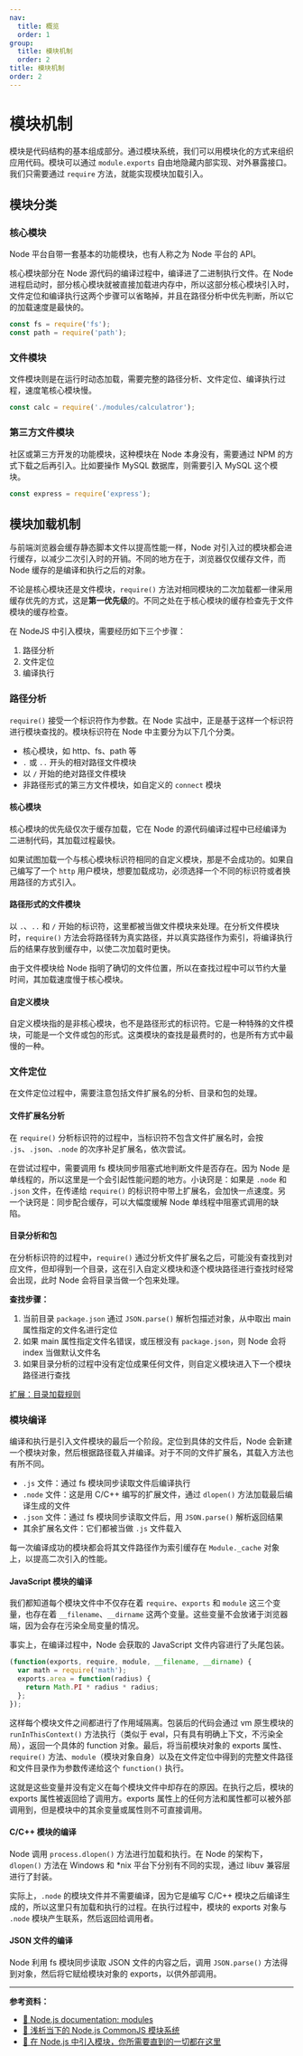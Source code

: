 ```yaml
---
nav:
  title: 概览
  order: 1
group:
  title: 模块机制
  order: 2
title: 模块机制
order: 2
---
```


# 模块机制

模块是代码结构的基本组成部分。通过模块系统，我们可以用模块化的方式来组织应用代码。模块可以通过 `module.exports` 自由地隐藏内部实现、对外暴露接口。我们只需要通过 `require` 方法，就能实现模块加载引入。

## 模块分类

### 核心模块

Node 平台自带一套基本的功能模块，也有人称之为 Node 平台的 API。

核心模块部分在 Node 源代码的编译过程中，编译进了二进制执行文件。在 Node 进程启动时，部分核心模块就被直接加载进内存中，所以这部分核心模块引入时，文件定位和编译执行这两个步骤可以省略掉，并且在路径分析中优先判断，所以它的加载速度是最快的。

```js
const fs = require('fs');
const path = require('path');
```

### 文件模块

文件模块则是在运行时动态加载，需要完整的路径分析、文件定位、编译执行过程，速度笔核心模块慢。

```js
const calc = require('./modules/calculatror');
```

### 第三方文件模块

社区或第三方开发的功能模块，这种模块在 Node 本身没有，需要通过 NPM 的方式下载之后再引入。比如要操作 MySQL 数据库，则需要引入 MySQL 这个模块。

```js
const express = require('express');
```

## 模块加载机制

与前端浏览器会缓存静态脚本文件以提高性能一样，Node 对引入过的模块都会进行缓存，以减少二次引入时的开销。不同的地方在于，浏览器仅仅缓存文件，而 Node 缓存的是编译和执行之后的对象。

不论是核心模块还是文件模块，`require()` 方法对相同模块的二次加载都一律采用缓存优先的方式，这是**第一优先级**的。不同之处在于核心模块的缓存检查先于文件模块的缓存检查。

在 NodeJS 中引入模块，需要经历如下三个步骤：

1. 路径分析
2. 文件定位
3. 编译执行

### 路径分析

`require()` 接受一个标识符作为参数。在 Node 实战中，正是基于这样一个标识符进行模块查找的。模块标识符在 Node 中主要分为以下几个分类。

- 核心模块，如 http、fs、path 等
- `.` 或 `..` 开头的相对路径文件模块
- 以 `/` 开始的绝对路径文件模块
- 非路径形式的第三方文件模块，如自定义的 `connect` 模块

#### 核心模块

核心模块的优先级仅次于缓存加载，它在 Node 的源代码编译过程中已经编译为二进制代码，其加载过程最快。

如果试图加载一个与核心模块标识符相同的自定义模块，那是不会成功的。如果自己编写了一个 `http` 用户模块，想要加载成功，必须选择一个不同的标识符或者换用路径的方式引入。

#### 路径形式的文件模块

以 `.`、`..` 和 `/` 开始的标识符，这里都被当做文件模块来处理。在分析文件模块时，`require()` 方法会将路径转为真实路径，并以真实路径作为索引，将编译执行后的结果存放到缓存中，以使二次加载时更快。

由于文件模块给 Node 指明了确切的文件位置，所以在查找过程中可以节约大量时间，其加载速度慢于核心模块。

#### 自定义模块

自定义模块指的是非核心模块，也不是路径形式的标识符。它是一种特殊的文件模块，可能是一个文件或包的形式。这类模块的查找是最费时的，也是所有方式中最慢的一种。

### 文件定位

在文件定位过程中，需要注意包括文件扩展名的分析、目录和包的处理。

#### 文件扩展名分析

在 `require()` 分析标识符的过程中，当标识符不包含文件扩展名时，会按 `.js`、`.json`、`.node` 的次序补足扩展名，依次尝试。

在尝试过程中，需要调用 fs 模块同步阻塞式地判断文件是否存在。因为 Node 是单线程的，所以这里是一个会引起性能问题的地方。小诀窍是：如果是 `.node` 和 `.json` 文件，在传递给 `require()` 的标识符中带上扩展名，会加快一点速度。另一个诀窍是：同步配合缓存，可以大幅度缓解 Node 单线程中阻塞式调用的缺陷。

#### 目录分析和包

在分析标识符的过程中，`require()` 通过分析文件扩展名之后，可能没有查找到对应文件，但却得到一个目录，这在引入自定义模块和逐个模块路径进行查找时经常会出现，此时 Node 会将目录当做一个包来处理。

**查找步骤：**

1. 当前目录 `package.json` 通过 `JSON.parse()` 解析包描述对象，从中取出 main 属性指定的文件名进行定位
2. 如果 main 属性指定文件名错误，或压根没有 `package.json`，则 Node 会将 index 当做默认文件名
3. 如果目录分析的过程中没有定位成果任何文件，则自定义模块进入下一个模块路径进行查找

[扩展：目录加载规则](./commonjs.md#目录的加载规则)

### 模块编译

编译和执行是引入文件模块的最后一个阶段。定位到具体的文件后，Node 会新建一个模块对象，然后根据路径载入并编译。对于不同的文件扩展名，其载入方法也有所不同。

- `.js` 文件：通过 fs 模块同步读取文件后编译执行
- `.node` 文件：这是用 C/C++ 编写的扩展文件，通过 `dlopen()` 方法加载最后编译生成的文件
- `.json` 文件：通过 fs 模块同步读取文件后，用 `JSON.parse()` 解析返回结果
- 其余扩展名文件：它们都被当做 `.js` 文件载入

每一次编译成功的模块都会将其文件路径作为索引缓存在 `Module._cache` 对象上，以提高二次引入的性能。

#### JavaScript 模块的编译

我们都知道每个模块文件中不仅存在着 `require`、`exports` 和 `module` 这三个变量，也存在着 `__filename`、`__dirname` 这两个变量。这些变量不会放诸于浏览器端，因为会存在污染全局变量的情况。

事实上，在编译过程中，Node 会获取的 JavaScript 文件内容进行了头尾包装。

```js
(function(exports, require, module, __filename, __dirname) {
  var math = require('math');
  exports.area = function(radius) {
    return Math.PI * radius * radius;
  };
});
```

这样每个模块文件之间都进行了作用域隔离。包装后的代码会通过 vm 原生模块的 `runInThisContext()` 方法执行（类似于 eval，只有具有明确上下文，不污染全局），返回一个具体的 function 对象。最后，将当前模块对象的 exports 属性、`require()` 方法、`module`（模块对象自身）以及在文件定位中得到的完整文件路径和文件目录作为参数传递给这个 `function()` 执行。

这就是这些变量并没有定义在每个模块文件中却存在的原因。在执行之后，模块的 exports 属性被返回给了调用方。exports 属性上的任何方法和属性都可以被外部调用到，但是模块中的其余变量或属性则不可直接调用。

#### C/C++ 模块的编译

Node 调用 `process.dlopen()` 方法进行加载和执行。在 Node 的架构下，`dlopen()` 方法在 Windows 和 \*nix 平台下分别有不同的实现，通过 libuv 兼容层进行了封装。

实际上，`.node` 的模块文件并不需要编译，因为它是编写 C/C++ 模块之后编译生成的，所以这里只有加载和执行的过程。在执行过程中，模块的 exports 对象与 `.node` 模块产生联系，然后返回给调用者。

#### JSON 文件的编译

Node 利用 fs 模块同步读取 JSON 文件的内容之后，调用 `JSON.parse()` 方法得到对象，然后将它赋给模块对象的 exports，以供外部调用。

---

**参考资料：**

- [📖 Node.js documentation: modules](https://nodejs.org/dist/latest-v12.x/docs/api/modules.html)
- [📝 浅析当下的 Node.js CommonJS 模块系统](https://zhuanlan.zhihu.com/p/38382637)
- [📝 在 Node.js 中引入模块，你所需要直到的一切都在这里](https://segmentfault.com/a/1190000009060866)
